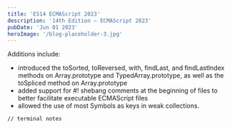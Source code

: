 ```yaml
---
title: 'ES14 ECMAScript 2023'
description: '14th Edition – ECMAScript 2023'
pubDate: 'Jun 01 2023'
heroImage: '/blog-placeholder-3.jpg'
---
```


Additions include:
- introduced the toSorted, toReversed, with, findLast, and findLastIndex methods on Array.prototype and TypedArray.prototype, as well as the toSpliced method on Array.prototype
- added support for #! shebang comments at the beginning of files to better facilitate executable ECMAScript files
- allowed the use of most Symbols as keys in weak collections.

```bash
// terminal notes
```
